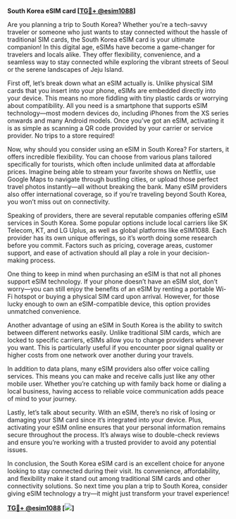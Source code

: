 **South Korea eSIM card [[TG💪+ @esim1088](https://t.me/s/esim1088)]**

Are you planning a trip to South Korea? Whether you're a tech-savvy traveler or someone who just wants to stay connected without the hassle of traditional SIM cards, the South Korea eSIM card is your ultimate companion! In this digital age, eSIMs have become a game-changer for travelers and locals alike. They offer flexibility, convenience, and a seamless way to stay connected while exploring the vibrant streets of Seoul or the serene landscapes of Jeju Island.

First off, let’s break down what an eSIM actually is. Unlike physical SIM cards that you insert into your phone, eSIMs are embedded directly into your device. This means no more fiddling with tiny plastic cards or worrying about compatibility. All you need is a smartphone that supports eSIM technology—most modern devices do, including iPhones from the XS series onwards and many Android models. Once you’ve got an eSIM, activating it is as simple as scanning a QR code provided by your carrier or service provider. No trips to a store required!

Now, why should you consider using an eSIM in South Korea? For starters, it offers incredible flexibility. You can choose from various plans tailored specifically for tourists, which often include unlimited data at affordable prices. Imagine being able to stream your favorite shows on Netflix, use Google Maps to navigate through bustling cities, or upload those perfect travel photos instantly—all without breaking the bank. Many eSIM providers also offer international coverage, so if you’re traveling beyond South Korea, you won’t miss out on connectivity.

Speaking of providers, there are several reputable companies offering eSIM services in South Korea. Some popular options include local carriers like SK Telecom, KT, and LG Uplus, as well as global platforms like eSIM1088. Each provider has its own unique offerings, so it’s worth doing some research before you commit. Factors such as pricing, coverage areas, customer support, and ease of activation should all play a role in your decision-making process.

One thing to keep in mind when purchasing an eSIM is that not all phones support eSIM technology. If your phone doesn’t have an eSIM slot, don’t worry—you can still enjoy the benefits of an eSIM by renting a portable Wi-Fi hotspot or buying a physical SIM card upon arrival. However, for those lucky enough to own an eSIM-compatible device, this option provides unmatched convenience.

Another advantage of using an eSIM in South Korea is the ability to switch between different networks easily. Unlike traditional SIM cards, which are locked to specific carriers, eSIMs allow you to change providers whenever you want. This is particularly useful if you encounter poor signal quality or higher costs from one network over another during your travels.

In addition to data plans, many eSIM providers also offer voice calling services. This means you can make and receive calls just like any other mobile user. Whether you’re catching up with family back home or dialing a local business, having access to reliable voice communication adds peace of mind to your journey.

Lastly, let’s talk about security. With an eSIM, there’s no risk of losing or damaging your SIM card since it’s integrated into your device. Plus, activating your eSIM online ensures that your personal information remains secure throughout the process. It’s always wise to double-check reviews and ensure you’re working with a trusted provider to avoid any potential issues.

In conclusion, the South Korea eSIM card is an excellent choice for anyone looking to stay connected during their visit. Its convenience, affordability, and flexibility make it stand out among traditional SIM cards and other connectivity solutions. So next time you plan a trip to South Korea, consider giving eSIM technology a try—it might just transform your travel experience!

**[TG💪+ @esim1088](https://t.me/s/esim1088) [![](https://i.postimg.cc/Y0z9fWf4/image.png)]**